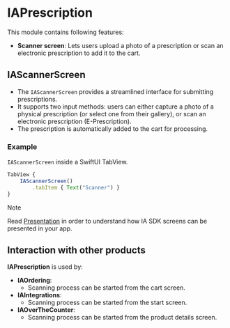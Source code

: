# IAPrescription

This module contains following features:
* **Scanner screen**: Lets users upload a photo of a prescription or scan an electronic prescription to add it to the cart.

## IAScannerScreen

* The `IAScannerScreen` provides a streamlined interface for submitting prescriptions. 
* It supports two input methods: users can either capture a photo of a physical prescription (or select one from their gallery), or scan an electronic prescription (E-Prescription).
* The prescription is automatically added to the cart for processing.
    
### Example

`IAScannerScreen` inside a SwiftUI TabView.

```javascript
TabView {   
    IAScannerScreen()
        .tabItem { Text("Scanner") }
}
```
> [!NOTE]
> Read [Presentation](./Presentation.md) in order to understand how IA SDK screens can be presented in your app.  

## Interaction with other products

**IAPrescription** is used by:
* **IAOrdering**: 
  * Scanning process can be started from the cart screen.
* **IAIntegrations**: 
  * Scanning process can be started from the start screen.
* **IAOverTheCounter**: 
  * Scanning process can be started from the product details screen.


